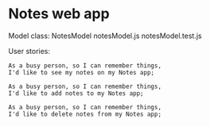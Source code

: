 # Notes web app

Model class: NotesModel
notesModel.js
notesModel.test.js

User stories:
```
As a busy person, so I can remember things,
I'd like to see my notes on my Notes app;

As a busy person, so I can remember things,
I'd like to add notes to my Notes app;

As a busy person, so I can remember things,
I'd like to delete notes from my Notes app;
```